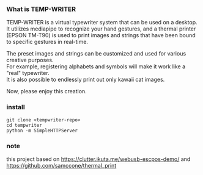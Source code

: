 ### What is TEMP-WRITER

TEMP-WRITER is a virtual typewriter system that can be used on a desktop.  
 It utilizes mediapipe to recognize your hand gestures, and a thermal printer (EPSON TM-T90) is used to print images and strings that have been bound to specific gestures in real-time.

The preset images and strings can be customized and used for various creative purposes.  
For example, registering alphabets and symbols will make it work like a "real" typewriter.  
It is also possible to endlessly print out only kawaii cat images.

Now, please enjoy this creation.

### install

`git clone <tempwriter-repo>`  
`cd tempwriter`  
`python -m SimpleHTTPServer`

### note

this project based on https://clutter.ikuta.me/webusb-escpos-demo/ and https://github.com/samccone/thermal_print
